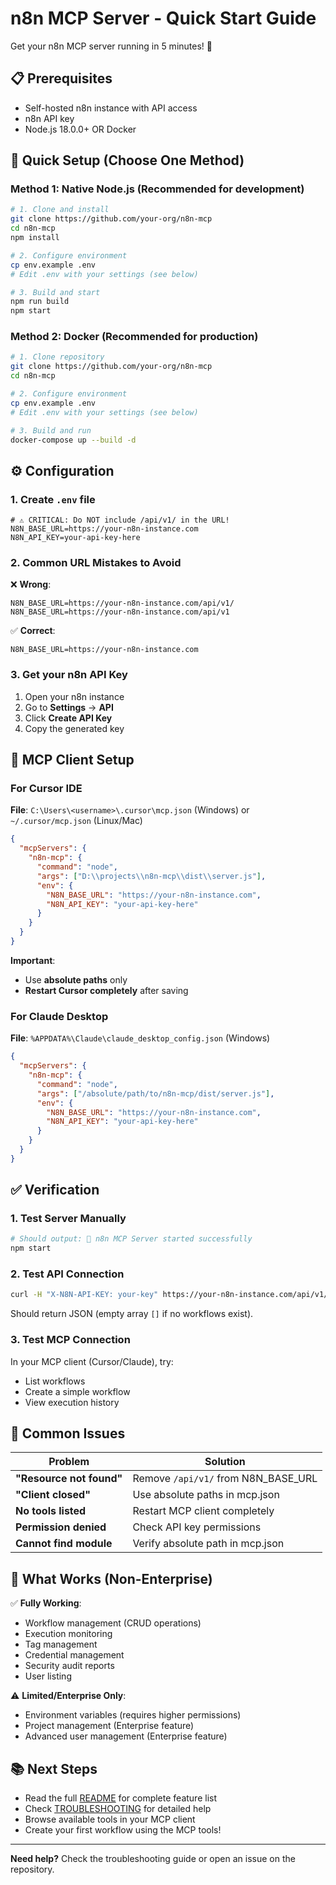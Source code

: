# n8n MCP Server - Quick Start Guide

Get your n8n MCP server running in 5 minutes! 🚀

## 📋 Prerequisites

- Self-hosted n8n instance with API access
- n8n API key
- Node.js 18.0.0+ OR Docker

## 🚀 Quick Setup (Choose One Method)

### Method 1: Native Node.js (Recommended for development)

```bash
# 1. Clone and install
git clone https://github.com/your-org/n8n-mcp
cd n8n-mcp
npm install

# 2. Configure environment
cp env.example .env
# Edit .env with your settings (see below)

# 3. Build and start
npm run build
npm start
```

### Method 2: Docker (Recommended for production)

```bash
# 1. Clone repository
git clone https://github.com/your-org/n8n-mcp
cd n8n-mcp

# 2. Configure environment
cp env.example .env
# Edit .env with your settings (see below)

# 3. Build and run
docker-compose up --build -d
```

## ⚙️ Configuration

### 1. **Create `.env` file**

```env
# ⚠️ CRITICAL: Do NOT include /api/v1/ in the URL!
N8N_BASE_URL=https://your-n8n-instance.com
N8N_API_KEY=your-api-key-here
```

### 2. **Common URL Mistakes to Avoid**

❌ **Wrong**:
```env
N8N_BASE_URL=https://your-n8n-instance.com/api/v1/
N8N_BASE_URL=https://your-n8n-instance.com/api/v1
```

✅ **Correct**:
```env
N8N_BASE_URL=https://your-n8n-instance.com
```

### 3. **Get your n8n API Key**

1. Open your n8n instance
2. Go to **Settings** → **API**
3. Click **Create API Key**
4. Copy the generated key

## 🔌 MCP Client Setup

### For Cursor IDE

**File**: `C:\Users\<username>\.cursor\mcp.json` (Windows) or `~/.cursor/mcp.json` (Linux/Mac)

```json
{
  "mcpServers": {
    "n8n-mcp": {
      "command": "node",
      "args": ["D:\\projects\\n8n-mcp\\dist\\server.js"],
      "env": {
        "N8N_BASE_URL": "https://your-n8n-instance.com",
        "N8N_API_KEY": "your-api-key-here"
      }
    }
  }
}
```

**Important**: 
- Use **absolute paths** only
- **Restart Cursor completely** after saving

### For Claude Desktop

**File**: `%APPDATA%\Claude\claude_desktop_config.json` (Windows)

```json
{
  "mcpServers": {
    "n8n-mcp": {
      "command": "node",
      "args": ["/absolute/path/to/n8n-mcp/dist/server.js"],
      "env": {
        "N8N_BASE_URL": "https://your-n8n-instance.com",
        "N8N_API_KEY": "your-api-key-here"
      }
    }
  }
}
```

## ✅ Verification

### 1. **Test Server Manually**

```bash
# Should output: 🚀 n8n MCP Server started successfully
npm start
```

### 2. **Test API Connection**

```bash
curl -H "X-N8N-API-KEY: your-key" https://your-n8n-instance.com/api/v1/workflows
```

Should return JSON (empty array `[]` if no workflows exist).

### 3. **Test MCP Connection**

In your MCP client (Cursor/Claude), try:
- List workflows
- Create a simple workflow
- View execution history

## 🐛 Common Issues

| Problem | Solution |
|---------|----------|
| **"Resource not found"** | Remove `/api/v1/` from N8N_BASE_URL |
| **"Client closed"** | Use absolute paths in mcp.json |
| **No tools listed** | Restart MCP client completely |
| **Permission denied** | Check API key permissions |
| **Cannot find module** | Verify absolute path in mcp.json |

## 🎯 What Works (Non-Enterprise)

✅ **Fully Working**:
- Workflow management (CRUD operations)
- Execution monitoring
- Tag management
- Credential management
- Security audit reports
- User listing

⚠️ **Limited/Enterprise Only**:
- Environment variables (requires higher permissions)
- Project management (Enterprise feature)
- Advanced user management (Enterprise feature)

## 📚 Next Steps

- Read the full [README](README.md) for complete feature list
- Check [TROUBLESHOOTING](TROUBLESHOOTING.md) for detailed help
- Browse available tools in your MCP client
- Create your first workflow using the MCP tools!

---

**Need help?** Check the troubleshooting guide or open an issue on the repository. 